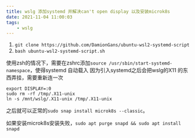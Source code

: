 ```yaml
---
title: wslg 添加systemd 并解决can't open display 以及安装microk8s
date: 2021-11-04 11:00:03
tags:
    - wslg
---
```



1. `git clone https://github.com/DamionGans/ubuntu-wsl2-systemd-script`
2. `bash ubuntu-wsl2-systemd-script.sh`

使用zsh的情况下，需要在zshrc添加`source /usr/sbin/start-systemd-namespace`，使得systemd 自动载入
因为引入systemd之后会把wslg的X11 的东西弄挂，需要重新连一次
```
export DISPLAY=:0
sudo rm -rf /tmp/.X11-unix
ln -s /mnt/wslg/.X11-unix /tmp/.X11-unix
```

之后就可以正常的`sudo snap install microk8s --classic`。

如果安装microk8s安装失败，`sudo apt purge snapd && sudo apt install snapd`